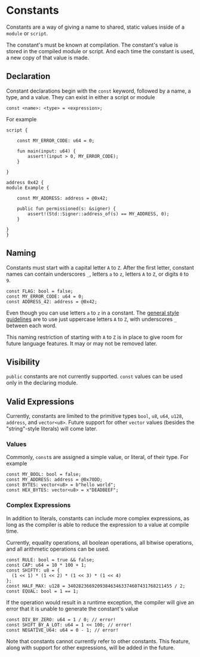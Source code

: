# Constants

Constants are a way of giving a name to shared, static values inside of a `module` or `script`.

The constant's must be known at compilation. The constant's value is stored in the compiled module
or script. And each time the constant is used, a new copy of that value is made.

## Declaration

Constant declarations begin with the `const` keyword, followed by a name, a type, and a value. They
can exist in either a script or module

```text
const <name>: <type> = <expression>;
```

For example

```move=
script {

    const MY_ERROR_CODE: u64 = 0;

    fun main(input: u64) {
        assert!(input > 0, MY_ERROR_CODE);
    }

}

address 0x42 {
module Example {

    const MY_ADDRESS: address = @0x42;

    public fun permissioned(s: &signer) {
        assert!(Std::Signer::address_of(s) == MY_ADDRESS, 0);
    }

}
}
```

## Naming

Constants must start with a capital letter `A` to `Z`. After the first letter, constant names can
contain underscores `_`, letters `a` to `z`, letters `A` to `Z`, or digits `0` to `9`.

```move
const FLAG: bool = false;
const MY_ERROR_CODE: u64 = 0;
const ADDRESS_42: address = @0x42;
```

Even though you can use letters `a` to `z` in a constant. The
[general style guidelines](./coding-conventions.md) are to use just uppercase letters `A` to `Z`,
with underscores `_` between each word.

This naming restriction of starting with `A` to `Z` is in place to give room for future language
features. It may or may not be removed later.

## Visibility

`public` constants are not currently supported. `const` values can be used only in the declaring
module.

## Valid Expressions

Currently, constants are limited to the primitive types `bool`, `u8`, `u64`, `u128`, `address`, and
`vector<u8>`. Future support for other `vector` values (besides the "string"-style literals) will
come later.

### Values

Commonly, `const`s are assigned a simple value, or literal, of their type. For example

```move
const MY_BOOL: bool = false;
const MY_ADDRESS: address = @0x70DD;
const BYTES: vector<u8> = b"hello world";
const HEX_BYTES: vector<u8> = x"DEADBEEF";
```

### Complex Expressions

In addition to literals, constants can include more complex expressions, as long as the compiler is
able to reduce the expression to a value at compile time.

Currently, equality operations, all boolean operations, all bitwise operations, and all arithmetic
operations can be used.

```move
const RULE: bool = true && false;
const CAP: u64 = 10 * 100 + 1;
const SHIFTY: u8 = {
  (1 << 1) * (1 << 2) * (1 << 3) * (1 << 4)
};
const HALF_MAX: u128 = 340282366920938463463374607431768211455 / 2;
const EQUAL: bool = 1 == 1;
```

If the operation would result in a runtime exception, the compiler will give an error that it is
unable to generate the constant's value

```move
const DIV_BY_ZERO: u64 = 1 / 0; // error!
const SHIFT_BY_A_LOT: u64 = 1 << 100; // error!
const NEGATIVE_U64: u64 = 0 - 1; // error!
```

Note that constants cannot currently refer to other constants. This feature, along with support for
other expressions, will be added in the future.
